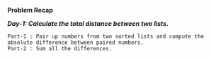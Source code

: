 **Problem Recap**

***Day-1: Calculate the total distance between two lists.***

    Part-1 : Pair up numbers from two sorted lists and compute the absolute difference between paired numbers.
    Part-2 : Sum all the differences.
